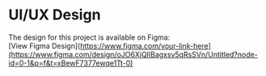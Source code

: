 # UI/UX Design

The design for this project is available on Figma:  
 [View Figma Design](https://www.figma.com/your-link-here](https://www.figma.com/design/oJO6XjQlIBagxsv5qRsSVn/Untitled?node-id=0-1&p=f&t=xBewF7377ewqe1Tt-0)
